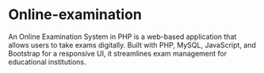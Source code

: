 # Online-examination
An Online Examination System in PHP is a web-based application that allows users to take exams digitally.  Built with PHP, MySQL, JavaScript, and Bootstrap for a responsive UI, it streamlines exam management for educational institutions.
